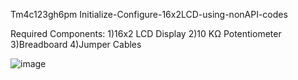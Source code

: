 Tm4c123gh6pm
Initialize-Configure-16x2LCD-using-nonAPI-codes

Required Components:
1)16x2 LCD Display
2)10 KΩ Potentiometer
3)Breadboard
4)Jumper Cables

![image](https://github.com/user-attachments/assets/b0d6b157-da94-4626-9168-29ff779673de)


